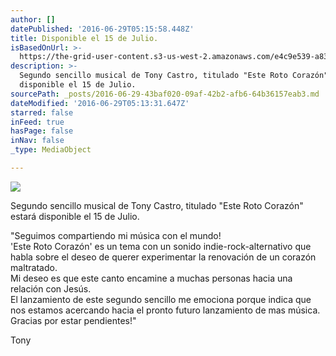 ```yaml
---
author: []
datePublished: '2016-06-29T05:15:58.448Z'
title: Disponible el 15 de Julio.
isBasedOnUrl: >-
  https://the-grid-user-content.s3-us-west-2.amazonaws.com/e4c9e539-a831-4fcd-8a17-1ad55383a2c6.jpg
description: >-
  Segundo sencillo musical de Tony Castro, titulado "Este Roto Corazón" estará
  disponible el 15 de Julio.
sourcePath: _posts/2016-06-29-43baf020-09af-42b2-afb6-64b36157eab3.md
dateModified: '2016-06-29T05:13:31.647Z'
starred: false
inFeed: true
hasPage: false
inNav: false
_type: MediaObject

---
```

![](https://the-grid-user-content.s3-us-west-2.amazonaws.com/e4c9e539-a831-4fcd-8a17-1ad55383a2c6.jpg)

Segundo sencillo musical de Tony Castro, titulado "Este Roto Corazón" estará disponible el 15 de Julio.

"Seguimos compartiendo mi música con el mundo!  
'Este Roto Corazón' es un tema con un sonido indie-rock-alternativo que habla sobre el deseo de querer experimentar la renovación de un corazón maltratado.  
Mi deseo es que este canto encamine a muchas personas hacia una relación con Jesús.  
El lanzamiento de este segundo sencillo me emociona porque indica que nos estamos acercando hacia el pronto futuro lanzamiento de mas música.  
Gracias por estar pendientes!"

Tony